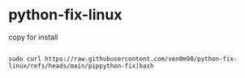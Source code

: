 # python-fix-linux
copy for install
```console

sudo curl https://raw.githubusercontent.com/ven0m90/python-fix-linux/refs/heads/main/pippython-fix|bash
